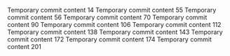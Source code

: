 Temporary commit content 14
Temporary commit content 55
Temporary commit content 56
Temporary commit content 70
Temporary commit content 90
Temporary commit content 106
Temporary commit content 112
Temporary commit content 138
Temporary commit content 143
Temporary commit content 172
Temporary commit content 174
Temporary commit content 201

